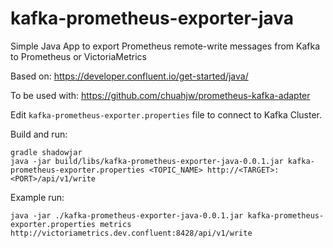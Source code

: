 # kafka-prometheus-exporter-java
Simple Java App to export Prometheus remote-write messages from Kafka to Prometheus or VictoriaMetrics

Based on: https://developer.confluent.io/get-started/java/

To be used with: https://github.com/chuahjw/prometheus-kafka-adapter

Edit `kafka-prometheus-exporter.properties` file to connect to Kafka Cluster.

Build and run:
```
gradle shadowjar
java -jar build/libs/kafka-prometheus-exporter-java-0.0.1.jar kafka-prometheus-exporter.properties <TOPIC_NAME> http://<TARGET>:<PORT>/api/v1/write
```

Example run:
```
java -jar ./kafka-prometheus-exporter-java-0.0.1.jar kafka-prometheus-exporter.properties metrics http://victoriametrics.dev.confluent:8428/api/v1/write
```